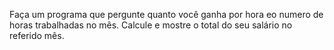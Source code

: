 Faça um programa que pergunte quanto você ganha por hora eo numero de horas trabalhadas no mês. Calcule e mostre o total do seu salário no referido mês.
